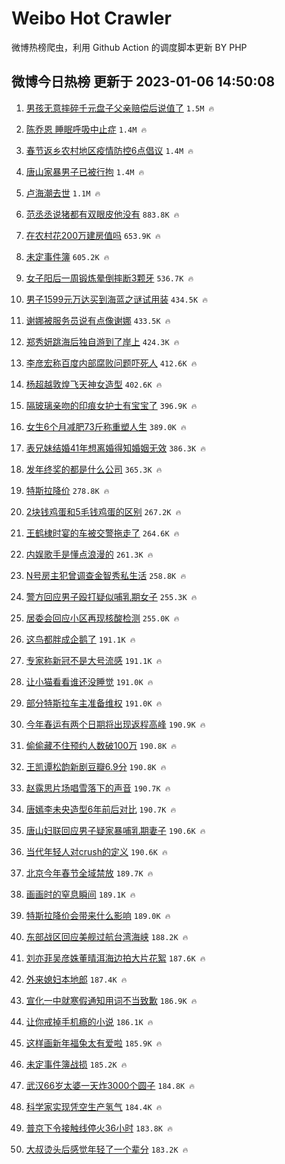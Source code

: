 # Weibo Hot Crawler 



微博热榜爬虫，利用 Github Action 的调度脚本更新 BY PHP 


## 微博今日热榜 更新于 2023-01-06 14:50:08 
1. [男孩无意摔碎千元盘子父亲赔偿后说值了](https://s.weibo.com/weibo?q=%23%E7%94%B7%E5%AD%A9%E6%97%A0%E6%84%8F%E6%91%94%E7%A2%8E%E5%8D%83%E5%85%83%E7%9B%98%E5%AD%90%E7%88%B6%E4%BA%B2%E8%B5%94%E5%81%BF%E5%90%8E%E8%AF%B4%E5%80%BC%E4%BA%86%23&t=31&band_rank=1&Refer=top) `1.5M 🔥` 

1. [陈乔恩 睡眠呼吸中止症](https://s.weibo.com/weibo?q=%E9%99%88%E4%B9%94%E6%81%A9%20%E7%9D%A1%E7%9C%A0%E5%91%BC%E5%90%B8%E4%B8%AD%E6%AD%A2%E7%97%87&t=31&band_rank=2&Refer=top) `1.4M 🔥` 

1. [春节返乡农村地区疫情防控6点倡议](https://s.weibo.com/weibo?q=%23%E6%98%A5%E8%8A%82%E8%BF%94%E4%B9%A1%E5%86%9C%E6%9D%91%E5%9C%B0%E5%8C%BA%E7%96%AB%E6%83%85%E9%98%B2%E6%8E%A76%E7%82%B9%E5%80%A1%E8%AE%AE%23&t=31&band_rank=3&Refer=top) `1.4M 🔥` 

1. [唐山家暴男子已被行拘](https://s.weibo.com/weibo?q=%23%E5%94%90%E5%B1%B1%E5%AE%B6%E6%9A%B4%E7%94%B7%E5%AD%90%E5%B7%B2%E8%A2%AB%E8%A1%8C%E6%8B%98%23&t=31&band_rank=4&Refer=top) `1.4M 🔥` 

1. [卢海潮去世](https://s.weibo.com/weibo?q=%23%E5%8D%A2%E6%B5%B7%E6%BD%AE%E5%8E%BB%E4%B8%96%23&t=31&band_rank=5&Refer=top) `1.1M 🔥` 

1. [范丞丞说猪都有双眼皮他没有](https://s.weibo.com/weibo?q=%23%E8%8C%83%E4%B8%9E%E4%B8%9E%E8%AF%B4%E7%8C%AA%E9%83%BD%E6%9C%89%E5%8F%8C%E7%9C%BC%E7%9A%AE%E4%BB%96%E6%B2%A1%E6%9C%89%23&t=31&band_rank=6&Refer=top) `883.8K 🔥` 

1. [在农村花200万建房值吗](https://s.weibo.com/weibo?q=%23%E5%9C%A8%E5%86%9C%E6%9D%91%E8%8A%B1200%E4%B8%87%E5%BB%BA%E6%88%BF%E5%80%BC%E5%90%97%23&t=31&band_rank=7&Refer=top) `653.9K 🔥` 

1. [未定事件簿](https://s.weibo.com/weibo?q=%23%E6%9C%AA%E5%AE%9A%E4%BA%8B%E4%BB%B6%E7%B0%BF%23&t=31&band_rank=8&Refer=top) `605.2K 🔥` 

1. [女子阳后一周锻炼晕倒摔断3颗牙](https://s.weibo.com/weibo?q=%23%E5%A5%B3%E5%AD%90%E9%98%B3%E5%90%8E%E4%B8%80%E5%91%A8%E9%94%BB%E7%82%BC%E6%99%95%E5%80%92%E6%91%94%E6%96%AD3%E9%A2%97%E7%89%99%23&t=31&band_rank=9&Refer=top) `536.7K 🔥` 

1. [男子1599元万达买到海蓝之谜试用装](https://s.weibo.com/weibo?q=%23%E7%94%B7%E5%AD%901599%E5%85%83%E4%B8%87%E8%BE%BE%E4%B9%B0%E5%88%B0%E6%B5%B7%E8%93%9D%E4%B9%8B%E8%B0%9C%E8%AF%95%E7%94%A8%E8%A3%85%23&t=31&band_rank=10&Refer=top) `434.5K 🔥` 

1. [谢娜被服务员说有点像谢娜](https://s.weibo.com/weibo?q=%23%E8%B0%A2%E5%A8%9C%E8%A2%AB%E6%9C%8D%E5%8A%A1%E5%91%98%E8%AF%B4%E6%9C%89%E7%82%B9%E5%83%8F%E8%B0%A2%E5%A8%9C%23&t=31&band_rank=11&Refer=top) `433.5K 🔥` 

1. [郑秀妍跳海后独自游到了岸上](https://s.weibo.com/weibo?q=%23%E9%83%91%E7%A7%80%E5%A6%8D%E8%B7%B3%E6%B5%B7%E5%90%8E%E7%8B%AC%E8%87%AA%E6%B8%B8%E5%88%B0%E4%BA%86%E5%B2%B8%E4%B8%8A%23&t=31&band_rank=12&Refer=top) `424.3K 🔥` 

1. [李彦宏称百度内部腐败问题吓死人](https://s.weibo.com/weibo?q=%23%E6%9D%8E%E5%BD%A6%E5%AE%8F%E7%A7%B0%E7%99%BE%E5%BA%A6%E5%86%85%E9%83%A8%E8%85%90%E8%B4%A5%E9%97%AE%E9%A2%98%E5%90%93%E6%AD%BB%E4%BA%BA%23&t=31&band_rank=13&Refer=top) `412.6K 🔥` 

1. [杨超越敦煌飞天神女造型](https://s.weibo.com/weibo?q=%23%E6%9D%A8%E8%B6%85%E8%B6%8A%E6%95%A6%E7%85%8C%E9%A3%9E%E5%A4%A9%E7%A5%9E%E5%A5%B3%E9%80%A0%E5%9E%8B%23&t=31&band_rank=14&Refer=top) `402.6K 🔥` 

1. [隔玻璃亲吻的印痕女护士有宝宝了](https://s.weibo.com/weibo?q=%23%E9%9A%94%E7%8E%BB%E7%92%83%E4%BA%B2%E5%90%BB%E7%9A%84%E5%8D%B0%E7%97%95%E5%A5%B3%E6%8A%A4%E5%A3%AB%E6%9C%89%E5%AE%9D%E5%AE%9D%E4%BA%86%23&t=31&band_rank=15&Refer=top) `396.9K 🔥` 

1. [女生6个月减肥73斤称重塑人生](https://s.weibo.com/weibo?q=%23%E5%A5%B3%E7%94%9F6%E4%B8%AA%E6%9C%88%E5%87%8F%E8%82%A573%E6%96%A4%E7%A7%B0%E9%87%8D%E5%A1%91%E4%BA%BA%E7%94%9F%23&t=31&band_rank=16&Refer=top) `389.0K 🔥` 

1. [表兄妹结婚41年想离婚得知婚姻无效](https://s.weibo.com/weibo?q=%23%E8%A1%A8%E5%85%84%E5%A6%B9%E7%BB%93%E5%A9%9A41%E5%B9%B4%E6%83%B3%E7%A6%BB%E5%A9%9A%E5%BE%97%E7%9F%A5%E5%A9%9A%E5%A7%BB%E6%97%A0%E6%95%88%23&t=31&band_rank=17&Refer=top) `386.3K 🔥` 

1. [发年终奖的都是什么公司](https://s.weibo.com/weibo?q=%23%E5%8F%91%E5%B9%B4%E7%BB%88%E5%A5%96%E7%9A%84%E9%83%BD%E6%98%AF%E4%BB%80%E4%B9%88%E5%85%AC%E5%8F%B8%23&t=31&band_rank=18&Refer=top) `365.3K 🔥` 

1. [特斯拉降价](https://s.weibo.com/weibo?q=%23%E7%89%B9%E6%96%AF%E6%8B%89%E9%99%8D%E4%BB%B7%23&t=31&band_rank=19&Refer=top) `278.8K 🔥` 

1. [2块钱鸡蛋和5毛钱鸡蛋的区别](https://s.weibo.com/weibo?q=%232%E5%9D%97%E9%92%B1%E9%B8%A1%E8%9B%8B%E5%92%8C5%E6%AF%9B%E9%92%B1%E9%B8%A1%E8%9B%8B%E7%9A%84%E5%8C%BA%E5%88%AB%23&t=31&band_rank=20&Refer=top) `267.2K 🔥` 

1. [王鹤棣时宴的车被交警拖走了](https://s.weibo.com/weibo?q=%23%E7%8E%8B%E9%B9%A4%E6%A3%A3%E6%97%B6%E5%AE%B4%E7%9A%84%E8%BD%A6%E8%A2%AB%E4%BA%A4%E8%AD%A6%E6%8B%96%E8%B5%B0%E4%BA%86%23&t=31&band_rank=21&Refer=top) `264.6K 🔥` 

1. [内娱歌手是懂点浪漫的](https://s.weibo.com/weibo?q=%23%E5%86%85%E5%A8%B1%E6%AD%8C%E6%89%8B%E6%98%AF%E6%87%82%E7%82%B9%E6%B5%AA%E6%BC%AB%E7%9A%84%23&t=31&band_rank=22&Refer=top) `261.3K 🔥` 

1. [N号房主犯曾调查金智秀私生活](https://s.weibo.com/weibo?q=%23N%E5%8F%B7%E6%88%BF%E4%B8%BB%E7%8A%AF%E6%9B%BE%E8%B0%83%E6%9F%A5%E9%87%91%E6%99%BA%E7%A7%80%E7%A7%81%E7%94%9F%E6%B4%BB%23&t=31&band_rank=23&Refer=top) `258.8K 🔥` 

1. [警方回应男子殴打疑似哺乳期女子](https://s.weibo.com/weibo?q=%23%E8%AD%A6%E6%96%B9%E5%9B%9E%E5%BA%94%E7%94%B7%E5%AD%90%E6%AE%B4%E6%89%93%E7%96%91%E4%BC%BC%E5%93%BA%E4%B9%B3%E6%9C%9F%E5%A5%B3%E5%AD%90%23&t=31&band_rank=24&Refer=top) `255.3K 🔥` 

1. [居委会回应小区再现核酸检测](https://s.weibo.com/weibo?q=%23%E5%B1%85%E5%A7%94%E4%BC%9A%E5%9B%9E%E5%BA%94%E5%B0%8F%E5%8C%BA%E5%86%8D%E7%8E%B0%E6%A0%B8%E9%85%B8%E6%A3%80%E6%B5%8B%23&t=31&band_rank=25&Refer=top) `255.0K 🔥` 

1. [这鸟都胖成企鹅了](https://s.weibo.com/weibo?q=%23%E8%BF%99%E9%B8%9F%E9%83%BD%E8%83%96%E6%88%90%E4%BC%81%E9%B9%85%E4%BA%86%23&t=31&band_rank=26&Refer=top) `191.1K 🔥` 

1. [专家称新冠不是大号流感](https://s.weibo.com/weibo?q=%23%E4%B8%93%E5%AE%B6%E7%A7%B0%E6%96%B0%E5%86%A0%E4%B8%8D%E6%98%AF%E5%A4%A7%E5%8F%B7%E6%B5%81%E6%84%9F%23&t=31&band_rank=27&Refer=top) `191.1K 🔥` 

1. [让小猫看看谁还没睡觉](https://s.weibo.com/weibo?q=%23%E8%AE%A9%E5%B0%8F%E7%8C%AB%E7%9C%8B%E7%9C%8B%E8%B0%81%E8%BF%98%E6%B2%A1%E7%9D%A1%E8%A7%89%23&t=31&band_rank=28&Refer=top) `191.0K 🔥` 

1. [部分特斯拉车主准备维权](https://s.weibo.com/weibo?q=%23%E9%83%A8%E5%88%86%E7%89%B9%E6%96%AF%E6%8B%89%E8%BD%A6%E4%B8%BB%E5%87%86%E5%A4%87%E7%BB%B4%E6%9D%83%23&t=31&band_rank=29&Refer=top) `191.0K 🔥` 

1. [今年春运有两个日期将出现返程高峰](https://s.weibo.com/weibo?q=%23%E4%BB%8A%E5%B9%B4%E6%98%A5%E8%BF%90%E6%9C%89%E4%B8%A4%E4%B8%AA%E6%97%A5%E6%9C%9F%E5%B0%86%E5%87%BA%E7%8E%B0%E8%BF%94%E7%A8%8B%E9%AB%98%E5%B3%B0%23&t=31&band_rank=30&Refer=top) `190.9K 🔥` 

1. [偷偷藏不住预约人数破100万](https://s.weibo.com/weibo?q=%23%E5%81%B7%E5%81%B7%E8%97%8F%E4%B8%8D%E4%BD%8F%E9%A2%84%E7%BA%A6%E4%BA%BA%E6%95%B0%E7%A0%B4100%E4%B8%87%23&t=31&band_rank=31&Refer=top) `190.8K 🔥` 

1. [王凯谭松韵新剧豆瓣6.9分](https://s.weibo.com/weibo?q=%23%E7%8E%8B%E5%87%AF%E8%B0%AD%E6%9D%BE%E9%9F%B5%E6%96%B0%E5%89%A7%E8%B1%86%E7%93%A36.9%E5%88%86%23&t=31&band_rank=32&Refer=top) `190.8K 🔥` 

1. [赵露思片场唱雪落下的声音](https://s.weibo.com/weibo?q=%23%E8%B5%B5%E9%9C%B2%E6%80%9D%E7%89%87%E5%9C%BA%E5%94%B1%E9%9B%AA%E8%90%BD%E4%B8%8B%E7%9A%84%E5%A3%B0%E9%9F%B3%23&t=31&band_rank=33&Refer=top) `190.7K 🔥` 

1. [唐嫣李未央造型6年前后对比](https://s.weibo.com/weibo?q=%23%E5%94%90%E5%AB%A3%E6%9D%8E%E6%9C%AA%E5%A4%AE%E9%80%A0%E5%9E%8B6%E5%B9%B4%E5%89%8D%E5%90%8E%E5%AF%B9%E6%AF%94%23&t=31&band_rank=34&Refer=top) `190.7K 🔥` 

1. [唐山妇联回应男子疑家暴哺乳期妻子](https://s.weibo.com/weibo?q=%23%E5%94%90%E5%B1%B1%E5%A6%87%E8%81%94%E5%9B%9E%E5%BA%94%E7%94%B7%E5%AD%90%E7%96%91%E5%AE%B6%E6%9A%B4%E5%93%BA%E4%B9%B3%E6%9C%9F%E5%A6%BB%E5%AD%90%23&t=31&band_rank=35&Refer=top) `190.6K 🔥` 

1. [当代年轻人对crush的定义](https://s.weibo.com/weibo?q=%23%E5%BD%93%E4%BB%A3%E5%B9%B4%E8%BD%BB%E4%BA%BA%E5%AF%B9crush%E7%9A%84%E5%AE%9A%E4%B9%89%23&t=31&band_rank=36&Refer=top) `190.6K 🔥` 

1. [北京今年春节全域禁放](https://s.weibo.com/weibo?q=%23%E5%8C%97%E4%BA%AC%E4%BB%8A%E5%B9%B4%E6%98%A5%E8%8A%82%E5%85%A8%E5%9F%9F%E7%A6%81%E6%94%BE%23&t=31&band_rank=37&Refer=top) `189.7K 🔥` 

1. [画画时的窒息瞬间](https://s.weibo.com/weibo?q=%23%E7%94%BB%E7%94%BB%E6%97%B6%E7%9A%84%E7%AA%92%E6%81%AF%E7%9E%AC%E9%97%B4%23&t=31&band_rank=38&Refer=top) `189.1K 🔥` 

1. [特斯拉降价会带来什么影响](https://s.weibo.com/weibo?q=%23%E7%89%B9%E6%96%AF%E6%8B%89%E9%99%8D%E4%BB%B7%E4%BC%9A%E5%B8%A6%E6%9D%A5%E4%BB%80%E4%B9%88%E5%BD%B1%E5%93%8D%23&t=31&band_rank=39&Refer=top) `189.0K 🔥` 

1. [东部战区回应美舰过航台湾海峡](https://s.weibo.com/weibo?q=%23%E4%B8%9C%E9%83%A8%E6%88%98%E5%8C%BA%E5%9B%9E%E5%BA%94%E7%BE%8E%E8%88%B0%E8%BF%87%E8%88%AA%E5%8F%B0%E6%B9%BE%E6%B5%B7%E5%B3%A1%23&t=31&band_rank=40&Refer=top) `188.2K 🔥` 

1. [刘亦菲吴彦姝董晴洱海边拍大片花絮](https://s.weibo.com/weibo?q=%23%E5%88%98%E4%BA%A6%E8%8F%B2%E5%90%B4%E5%BD%A6%E5%A7%9D%E8%91%A3%E6%99%B4%E6%B4%B1%E6%B5%B7%E8%BE%B9%E6%8B%8D%E5%A4%A7%E7%89%87%E8%8A%B1%E7%B5%AE%23&t=31&band_rank=41&Refer=top) `187.6K 🔥` 

1. [外来媳妇本地郎](https://s.weibo.com/weibo?q=%E5%A4%96%E6%9D%A5%E5%AA%B3%E5%A6%87%E6%9C%AC%E5%9C%B0%E9%83%8E&t=31&band_rank=42&Refer=top) `187.4K 🔥` 

1. [宣化一中就寒假通知用词不当致歉](https://s.weibo.com/weibo?q=%23%E5%AE%A3%E5%8C%96%E4%B8%80%E4%B8%AD%E5%B0%B1%E5%AF%92%E5%81%87%E9%80%9A%E7%9F%A5%E7%94%A8%E8%AF%8D%E4%B8%8D%E5%BD%93%E8%87%B4%E6%AD%89%23&t=31&band_rank=43&Refer=top) `186.9K 🔥` 

1. [让你戒掉手机瘾的小说](https://s.weibo.com/weibo?q=%23%E8%AE%A9%E4%BD%A0%E6%88%92%E6%8E%89%E6%89%8B%E6%9C%BA%E7%98%BE%E7%9A%84%E5%B0%8F%E8%AF%B4%23&t=31&band_rank=44&Refer=top) `186.1K 🔥` 

1. [这样画新年福兔太有爱啦](https://s.weibo.com/weibo?q=%23%E8%BF%99%E6%A0%B7%E7%94%BB%E6%96%B0%E5%B9%B4%E7%A6%8F%E5%85%94%E5%A4%AA%E6%9C%89%E7%88%B1%E5%95%A6%23&t=31&band_rank=45&Refer=top) `185.9K 🔥` 

1. [未定事件簿战损](https://s.weibo.com/weibo?q=%23%E6%9C%AA%E5%AE%9A%E4%BA%8B%E4%BB%B6%E7%B0%BF%E6%88%98%E6%8D%9F%23&t=31&band_rank=46&Refer=top) `185.2K 🔥` 

1. [武汉66岁太婆一天炸3000个圆子](https://s.weibo.com/weibo?q=%23%E6%AD%A6%E6%B1%8966%E5%B2%81%E5%A4%AA%E5%A9%86%E4%B8%80%E5%A4%A9%E7%82%B83000%E4%B8%AA%E5%9C%86%E5%AD%90%23&t=31&band_rank=47&Refer=top) `184.8K 🔥` 

1. [科学家实现凭空生产氢气](https://s.weibo.com/weibo?q=%23%E7%A7%91%E5%AD%A6%E5%AE%B6%E5%AE%9E%E7%8E%B0%E5%87%AD%E7%A9%BA%E7%94%9F%E4%BA%A7%E6%B0%A2%E6%B0%94%23&t=31&band_rank=48&Refer=top) `184.4K 🔥` 

1. [普京下令接触线停火36小时](https://s.weibo.com/weibo?q=%23%E6%99%AE%E4%BA%AC%E4%B8%8B%E4%BB%A4%E6%8E%A5%E8%A7%A6%E7%BA%BF%E5%81%9C%E7%81%AB36%E5%B0%8F%E6%97%B6%23&t=31&band_rank=49&Refer=top) `183.8K 🔥` 

1. [大叔烫头后感觉年轻了一个辈分](https://s.weibo.com/weibo?q=%23%E5%A4%A7%E5%8F%94%E7%83%AB%E5%A4%B4%E5%90%8E%E6%84%9F%E8%A7%89%E5%B9%B4%E8%BD%BB%E4%BA%86%E4%B8%80%E4%B8%AA%E8%BE%88%E5%88%86%23&t=31&band_rank=50&Refer=top) `183.2K 🔥` 

